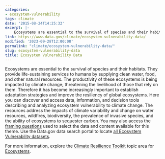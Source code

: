 ```yaml
---
categories:
- ecosystem-vulnerability
tags: climate
date: '2015-08-24T14:25:32'
excerpt: |-
    Ecosystems are essential to the survival of species and their habitats. They provide life-sustaining services to humans by supplying clean water, food, and other natural resources. The productivity of these ecosystems is being impacted by climate change, threatening the livelihood of those that rely on them...
link: https://www.data.gov/climate/ecosystem-vulnerability-data/
modified: '2023-09-28T12:00:00'
permalink: "climate/ecosystem-vulnerability-data/"
slug: ecosystem-vulnerability-data
title: Ecosystem Vulnerability Data
---
```


Ecosystems are essential to the survival of species and their habitats. They provide life-sustaining services to humans by supplying clean water, food, and other natural resources. The productivity of these ecosystems is being impacted by climate change, threatening the livelihood of those that rely on them. Therefore it has become increasingly important to establish adaptation strategies and improve the resiliency of global ecosystems. Here you can discover and access data, information, and decision tools describing and analyzing ecosystem vulnerability to climate change. The resources address the impacts of climate variability and change on water resources, wildfires, biodiversity, the prevalence of invasive species, and the ability of ecosystems to sequester carbon. You may also access the [framing questions](https://data.gov/climate/ecosystem-vulnerability/ecosystem-vulnerability-framing-questions/) used to select the data and content available for this theme. Use the Data.gov data search portal to locate [all Ecosystem Vulnerability datasets](https://catalog.data.gov/dataset/?groups=climate5434&vocab_category_all=Ecosystem+Vulnerability).

For more information, explore the [Climate Resilience Toolkit](https://toolkit.climate.gov/) topic area for [Ecosystems](https://toolkit.climate.gov/topics/ecosystems).